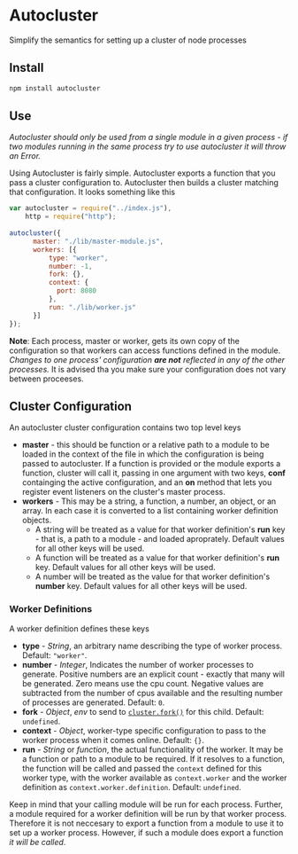 # Autocluster

Simplify the semantics for setting up a cluster of node processes

## Install

~~~bash
npm install autocluster
~~~

## Use

*Autocluster should only be used from a single module in a given process - if two modules running in the same process try to use autocluster it will throw an Error.*

Using Autocluster is fairly simple. Autocluster exports a function that you pass a cluster configuration to. Autocluster then builds a cluster matching that configuration. It looks something like this

~~~javascript
var autocluster = require("../index.js"),
    http = require("http");
    
autocluster({
      master: "./lib/master-module.js",
      workers: [{
          type: "worker",
          number: -1,
          fork: {},
          context: {
            port: 8080
          },
          run: "./lib/worker.js"
      }]
});
~~~

**Note**: Each process, master or worker, gets its own copy of the configuration so that workers can access functions defined in the module. _Changes to one process' configuration **are not** reflected in any of the other processes._ It is advised tha you make sure your configuration does not vary between proceeses.

## Cluster Configuration

An autocluster cluster configuration contains two top level keys

+ **master** - this should be function or a relative path to a module to be loaded in the context of the file in which the configuration is being passed to autocluster. If a function is provided or the module exports a function, cluster will call it, passing in one argument with two keys, **conf** containging the active configuration, and an **on** method that lets you register event listeners on the cluster's master process.
+ **workers** - This may be a string, a function, a number, an object, or an array. In each case it is converted to a list containing worker definition objects. 
	+ A string will be treated as a value for that worker definition's **run** key - that is, a path to a module - and loaded aproprately. Default values for all other keys will be used.
	+ A function will be treated as a value for that worker definition's **run** key. Default values for all other keys will be used.
	+ A number will be treated as the value for that worker definition's **number** key. Default values for all other keys will be used.

### Worker Definitions

A worker definition defines these keys

+ **type** - *String*, an arbitrary name describing the type of worker process. Default: `"worker"`.
+ **number** - *Integer*, Indicates the number of worker processes to generate. Positive numbers are an explicit count - exactly that many will be generated. Zero means use the cpu count. Negative values are subtracted from the number of cpus available and the resulting number of processes are generated. Default: `0`.
+ **fork** - *Object*, _env_ to send to [`cluster.fork()`](https://nodejs.org/api/cluster.html#cluster_cluster_fork_env) for this child. Default: `undefined`.
+ **context** - *Object*, worker-type specific configuration to pass to the worker process when it comes online. Default: `{}`.
+ **run** - *String* or *function*, the actual functionality of the worker. It may be a function or path to a module to be required. If it resolves to a function, the function will be called and passed the `context` defined for this worker type, with the worker available as `context.worker` and the worker definition as `context.worker.definition`. Default: `undefined`.

Keep in mind that your calling module will be run for each process. Further, a module required for a worker definition will be run by that worker process. Therefore it is not neccesary to export a function from a module to use it to set up a worker process. However, if such a module does export a function _it will be called_.